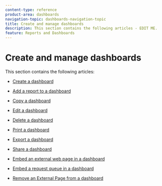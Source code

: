 ```yaml
---
content-type: reference
product-area: dashboards
navigation-topic: dashboards-navigation-topic
title: Create and manage dashboards
description: This section contains the following articles - EDIT ME.
feature: Reports and Dashboards
---
```


# Create and manage dashboards

This section contains the following articles:

* [Create a dashboard](../../../reports-and-dashboards/dashboards/creating-and-managing-dashboards/create-dashboard.md) 
* [Add a report to a dashboard](../../../reports-and-dashboards/dashboards/creating-and-managing-dashboards/add-report-dashboard.md) 
* [Copy a dashboard](../../../reports-and-dashboards/dashboards/creating-and-managing-dashboards/copy-dashboard.md) 
* [Edit a dashboard](../../../reports-and-dashboards/dashboards/creating-and-managing-dashboards/edit-dashboard.md) 
* [Delete a dashboard](../../../reports-and-dashboards/dashboards/creating-and-managing-dashboards/delete-dashboard.md) 
* [Print a dashboard](../../../reports-and-dashboards/dashboards/creating-and-managing-dashboards/print-dashboard.md) 
* [Export a dashboard](../../../reports-and-dashboards/dashboards/creating-and-managing-dashboards/export-dashboard.md) 
* [Share a dashboard](../../../reports-and-dashboards/dashboards/creating-and-managing-dashboards/share-dashboard.md) 
* [Embed an external web page in a dashboard](../../../reports-and-dashboards/dashboards/creating-and-managing-dashboards/embed-external-web-page-dashboard.md) 
* [Embed a request queue in a dashboard](../../../reports-and-dashboards/dashboards/creating-and-managing-dashboards/embed-request-queue-dashboard.md) 
* [Remove an External Page from a dashboard](../../../reports-and-dashboards/dashboards/creating-and-managing-dashboards/remove-external-page-from-dashboard.md)

  <!--
  <li data-mc-conditions="QuicksilverOrClassic.Draft mode"><a href="https://experience.workfront.com/s/reporting" target="_blank">Learning Path for reports and dashboards</a> (NOTE:&nbsp;drafted, because link is not working)</li>
  -->

